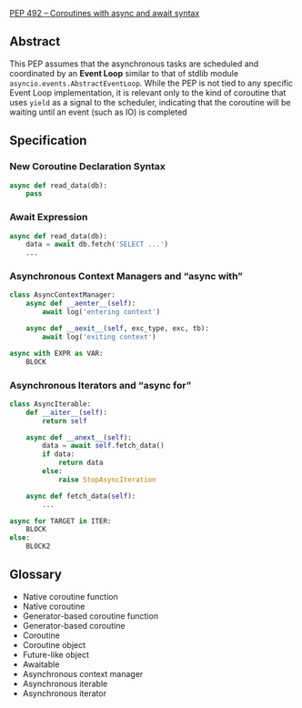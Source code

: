 
[PEP 492 – Coroutines with async and await syntax](https://peps.python.org/pep-0492/)

## Abstract

This PEP assumes that the asynchronous tasks are scheduled and coordinated by an **Event Loop** similar to that of stdlib module `asyncio.events.AbstractEventLoop`. While the PEP is not tied to any specific Event Loop implementation, it is relevant only to the kind of coroutine that uses `yield` as a signal to the scheduler, indicating that the coroutine will be waiting until an event (such as IO) is completed

## Specification

### New Coroutine Declaration Syntax

```py
async def read_data(db):
    pass
```

### Await Expression

```py
async def read_data(db):
    data = await db.fetch('SELECT ...')
    ...
```

### Asynchronous Context Managers and “async with”

```py
class AsyncContextManager:
    async def __aenter__(self):
        await log('entering context')

    async def __aexit__(self, exc_type, exc, tb):
        await log('exiting context')
```

```py
async with EXPR as VAR:
    BLOCK
```

### Asynchronous Iterators and “async for”

```py
class AsyncIterable:
    def __aiter__(self):
        return self

    async def __anext__(self):
        data = await self.fetch_data()
        if data:
            return data
        else:
            raise StopAsyncIteration

    async def fetch_data(self):
        ...
```

```py
async for TARGET in ITER:
    BLOCK
else:
    BLOCK2
```

## Glossary

- Native coroutine function
- Native coroutine
- Generator-based coroutine function
- Generator-based coroutine
- Coroutine
- Coroutine object
- Future-like object
- Awaitable
- Asynchronous context manager
- Asynchronous iterable
- Asynchronous iterator
